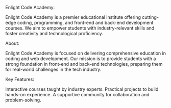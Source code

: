 Enlight Code Academy:

Enlight Code Academy is a premier educational institute offering cutting-edge coding, programming, and front-end and back-end development courses. We aim to empower students with industry-relevant skills and foster creativity and technological proficiency.

About:

Enlight Code Academy is focused on delivering comprehensive education in coding and web development. Our mission is to provide students with a strong foundation in front-end and back-end technologies, preparing them for real-world challenges in the tech industry.

Key Features:

Interactive courses taught by industry experts.
Practical projects to build hands-on experience.
A supportive community for collaboration and problem-solving.
